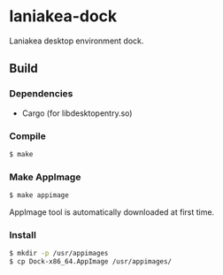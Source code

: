 laniakea-dock
================
Laniakea desktop environment dock.

Build
------

### Dependencies
- Cargo (for libdesktopentry.so)

### Compile
```sh
$ make
```

### Make AppImage
```sh
$ make appimage
```

AppImage tool is automatically downloaded at first time.

### Install
```sh
$ mkdir -p /usr/appimages
$ cp Dock-x86_64.AppImage /usr/appimages/
```
